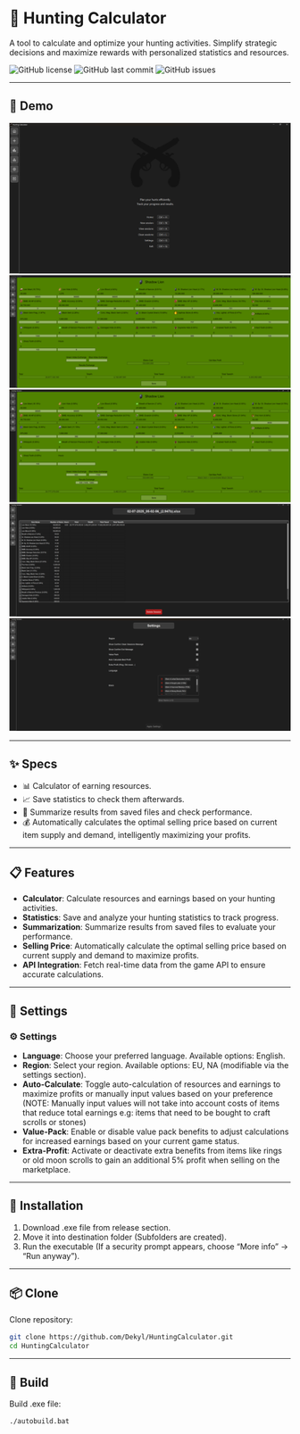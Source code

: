 # 🦌 Hunting Calculator

A tool to calculate and optimize your hunting activities. Simplify strategic decisions and maximize rewards with personalized statistics and resources.

![GitHub license](https://img.shields.io/github/license/Dekyl/HuntingCalculator?cacheSeconds=30)
![GitHub last commit](https://img.shields.io/github/last-commit/Dekyl/HuntingCalculator)
![GitHub issues](https://img.shields.io/github/issues/Dekyl/HuntingCalculator)

---

## 📸 Demo

![hunting-calculator-preview](./preview_home.png)
![hunting-calculator-preview](./preview_session_normal.png)
![hunting-calculator-preview](./preview_session_autocalculate.png)
![hunting-calculator-preview](./preview_view_session.png)
![hunting-calculator-preview](./preview_settings.png)

---

## ✨ Specs

- 📊 Calculator of earning resources.
- 📈 Save statistics to check them afterwards.
- 🎯 Summarize results from saved files and check performance.
- 💰 Automatically calculates the optimal selling price based on current item supply and demand, intelligently maximizing your profits.

---

## 📋 Features

- **Calculator**: Calculate resources and earnings based on your hunting activities.
- **Statistics**: Save and analyze your hunting statistics to track progress.
- **Summarization**: Summarize results from saved files to evaluate your performance.
- **Selling Price**: Automatically calculate the optimal selling price based on current supply and demand to maximize profits.
- **API Integration**: Fetch real-time data from the game API to ensure accurate calculations.

---

## 📖 Settings

### ⚙️ Settings

- **Language**: Choose your preferred language. Available options: English.
- **Region**: Select your region. Available options: EU, NA (modifiable via the settings section).
- **Auto-Calculate**: Toggle auto-calculation of resources and earnings to maximize profits or manually input values based on your preference (NOTE: Manually input values will not take into account costs of items that reduce total earnings e.g: items that need to be bought to craft scrolls or stones)
- **Value-Pack**: Enable or disable value pack benefits to adjust calculations for increased earnings based on your current game status.
- **Extra-Profit**: Activate or deactivate extra benefits from items like rings or old moon scrolls to gain an additional 5% profit when selling on the marketplace.

---

## 💾 Installation

1. Download .exe file from release section.
2. Move it into destination folder (Subfolders are created).
3. Run the executable (If a security prompt appears, choose “More info” → “Run anyway”).

---

## 📦 Clone

Clone repository:

```bash
git clone https://github.com/Dekyl/HuntingCalculator.git
cd HuntingCalculator
```

---

## 🔨 Build

Build .exe file:

```bash
./autobuild.bat
```
